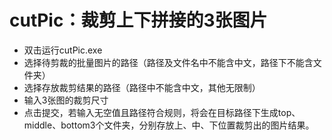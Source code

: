 # cutPic：裁剪上下拼接的3张图片
- 双击运行cutPic.exe
- 选择待剪裁的批量图片的路径（路径及文件名中不能含中文，路径下不能含文件夹）
- 选择存放裁剪结果的路径（路径中不能含中文，其他无限制）
- 输入3张图的裁剪尺寸
- 点击提交，若输入无空值且路径符合规则，将会在目标路径下生成top、middle、bottom3个文件夹，分别存放上、中、下位置裁剪出的图片结果。

